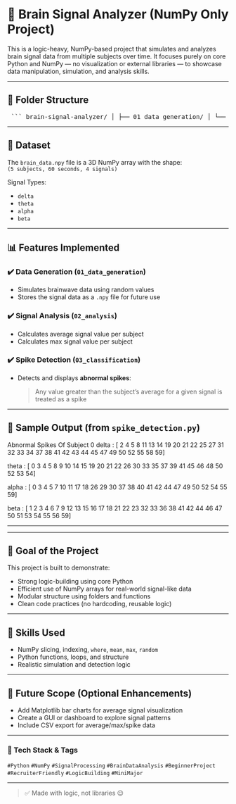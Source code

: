 # 🧠 Brain Signal Analyzer (NumPy Only Project)

This is a logic-heavy, NumPy-based project that simulates and analyzes brain signal data from multiple subjects over time. It focuses purely on core Python and NumPy — no visualization or external libraries — to showcase data manipulation, simulation, and analysis skills.

---

## 📁 Folder Structure

<pre lang="md"> ``` brain-signal-analyzer/ │ ├── 01_data_generation/ │ └── simulate_brain_data.py # Generates and saves simulated brain signal data │ ├── 02_analysis/ │ └── subject_analysis.py # Computes average and max signal values for each subject │ ├── 03_classification/ │ └── spike_detection.py # Detects abnormal spikes based on signal averages │ ├── brain_data.npy # Simulated data file (NumPy array) └── README.md # Project documentation ``` </pre>

---

## 🧠 Dataset

The `brain_data.npy` file is a 3D NumPy array with the shape:  
`(5 subjects, 60 seconds, 4 signals)`

Signal Types:

- `delta`
- `theta`
- `alpha`
- `beta`

---

## 📊 Features Implemented

### ✔️ Data Generation (`01_data_generation`)

- Simulates brainwave data using random values
- Stores the signal data as a `.npy` file for future use

### ✔️ Signal Analysis (`02_analysis`)

- Calculates average signal value per subject
- Calculates max signal value per subject

### ✔️ Spike Detection (`03_classification`)

- Detects and displays **abnormal spikes**:
  > Any value greater than the subject’s average for a given signal is treated as a spike

---

## 🧾 Sample Output (from `spike_detection.py`)

Abnormal Spikes Of Subject 0
delta : [ 2 4 5 8 11 13 14 19 20 21 22 25 27 31 32 33 34 37 38 41 42 43 44 45 47 49 50 52 55 58 59]

theta : [ 0 3 4 5 8 9 10 14 15 19 20 21 22 26 30 33 35 37 39 41 45 46 48 50 52 53 54]

alpha : [ 0 3 4 5 7 10 11 17 18 26 29 30 37 38 40 41 42 44 47 49 50 52 54 55 59]

beta : [ 1 2 3 4 6 7 9 12 13 15 16 17 18 21 22 23 32 33 36 38 41 42 44 46 47 50 51 53 54 55 56 59]

---

---

## 🎯 Goal of the Project

This project is built to demonstrate:

- Strong logic-building using core Python
- Efficient use of NumPy arrays for real-world signal-like data
- Modular structure using folders and functions
- Clean code practices (no hardcoding, reusable logic)

---

## 🧠 Skills Used

- NumPy slicing, indexing, `where`, `mean`, `max`, `random`
- Python functions, loops, and structure
- Realistic simulation and detection logic

---

## 🚀 Future Scope (Optional Enhancements)

- Add Matplotlib bar charts for average signal visualization
- Create a GUI or dashboard to explore signal patterns
- Include CSV export for average/max/spike data

---

### 🚀 Tech Stack & Tags

`#Python` `#NumPy` `#SignalProcessing` `#BrainDataAnalysis` `#BeginnerProject` `#RecruiterFriendly` `#LogicBuilding` `#MiniMajor`

---

> ✅ Made with logic, not libraries 😉
